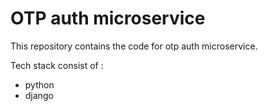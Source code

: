 # OTP auth microservice

This repository contains the code for otp auth microservice.

Tech stack consist of :

- python
- django
